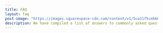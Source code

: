 ```yaml
---
title: FAQ
layout: faq
post-image: "https://images.squarespace-cdn.com/content/v1/5ca11f5ce66669098db41f51/1566845537230-LK89GGNJHUEENE2R2DAM/Wedding+FAQ%27s-2.png?format=1500w"
description: We have compiled a list of answers to commonly asked questions for everyone.
---
```

